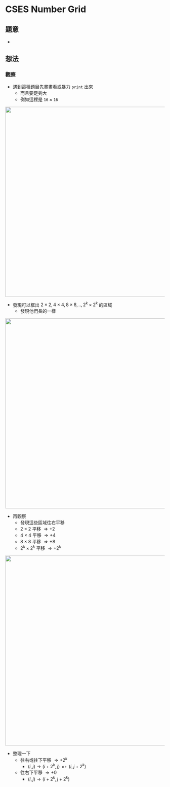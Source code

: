 # CSES Number Grid

## 題意

- 

## 想法

### 觀察

- 遇到這種題目先畫畫看或暴力 $\texttt{print}$ 出來
  - 而且要足夠大
  - 例如這裡是 $\texttt{16} \times \texttt{16}$

<img src="https://i.imgur.com/HXCk7Zl.jpg" width="600" />

- 發現可以框出 $2\times 2,4 \times 4, 8 \times 8,..,2^k \times 2^k$ 的區域
  -  發現他們長的一樣

<img src="https://i.imgur.com/lzir0Ld.jpg" width="600" />

- 再觀察
  - 發現這些區域往右平移
  - $2\times 2$ 平移 $\Rightarrow +2$ 
  - $4 \times 4$ 平移 $\Rightarrow +4$ 
  - $8\times 8$ 平移 $\Rightarrow +8$ 
  - $2^k \times 2^k$ 平移 $\Rightarrow +2^k$ 

<img src="https://i.imgur.com/9Bpip5m.jpg" width="600" />

- 整理一下
  - 往右或往下平移 $\Rightarrow + 2^k$
    - $(i,j)\rightarrow (i+2^k,j) \texttt{ or } (i,j+2^k)$
  - 往右下平移 $\Rightarrow +0$
    - $(i,j)\rightarrow (i+2^k,j+2^k)$

